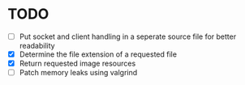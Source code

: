 # TODO

- [ ] Put socket and client handling in a seperate source file for better readability
- [X] Determine the file extension of a requested file
- [X] Return requested image resources
- [ ] Patch memory leaks using valgrind

